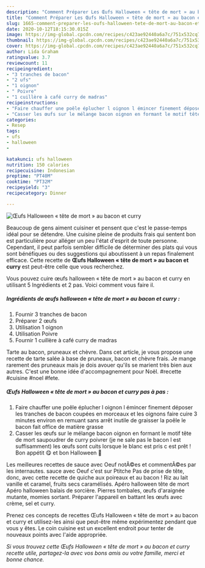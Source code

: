 ```yaml
---
description: "Comment Préparer Les Œufs Halloween « tête de mort » au bacon et curry"
title: "Comment Préparer Les Œufs Halloween « tête de mort » au bacon et curry"
slug: 1665-comment-preparer-les-oufs-halloween-tete-de-mort-au-bacon-et-curry
date: 2020-10-12T18:15:30.015Z
image: https://img-global.cpcdn.com/recipes/c423ae92440a6a7c/751x532cq70/oeufs-halloween-tete-de-mort-au-bacon-et-curry-photo-principale-de-la-recette.jpg
thumbnail: https://img-global.cpcdn.com/recipes/c423ae92440a6a7c/751x532cq70/oeufs-halloween-tete-de-mort-au-bacon-et-curry-photo-principale-de-la-recette.jpg
cover: https://img-global.cpcdn.com/recipes/c423ae92440a6a7c/751x532cq70/oeufs-halloween-tete-de-mort-au-bacon-et-curry-photo-principale-de-la-recette.jpg
author: Lida Graham
ratingvalue: 3.7
reviewcount: 11
recipeingredient:
- "3 tranches de bacon"
- "2 ufs"
- "1 oignon"
- " Poivre"
- "1 cuillère à café curry de madras"
recipeinstructions:
- "Faire chauffer une poêle éplucher l oignon l émincer finement déposer les tranches de bacon coupées en morceaux et les oignons faire cuire 3 minutes environ en remuant sans arrêt inutile de graisser la poêle le bacon fait office de matière grasse"
- "Casser les œufs sur le mélange bacon oignon en formant le motif tête de mort saupoudrer de curry poivrer (je ne sale pas le bacon l est suffisamment) les œufs sont cuits lorsque le blanc est pris c est prêt ! Bon appétit 😋 et bon Halloween 🎃"
categories:
- Resep
tags:
- ufs
- halloween
- 

katakunci: ufs halloween  
nutrition: 150 calories
recipecuisine: Indonesian
preptime: "PT40M"
cooktime: "PT32M"
recipeyield: "3"
recipecategory: Dinner

---
```



![Œufs Halloween « tête de mort » au bacon et curry](https://img-global.cpcdn.com/recipes/c423ae92440a6a7c/751x532cq70/oeufs-halloween-tete-de-mort-au-bacon-et-curry-photo-principale-de-la-recette.jpg)

Beaucoup de gens aiment cuisiner et pensent que c'est le passe-temps idéal pour se détendre. Une cuisine pleine de produits frais qui sentent bon est particulière pour alléger un peu l'état d'esprit de toute personne. Cependant, il peut parfois sembler difficile de déterminer des plats qui vous sont bénéfiques ou des suggestions qui aboutissent à un repas finalement efficace. Cette recette de <strong> Œufs Halloween « tête de mort » au bacon et curry </strong> est peut-être celle que vous recherchez.

<!--inarticleads1-->

Vous pouvez cuire œufs halloween « tête de mort » au bacon et curry en utilisant 5 Ingrédients et 2 pas. Voici comment vous faire il.

##### Ingrédients de œufs halloween « tête de mort » au bacon et curry :

1. Fournir 3 tranches de bacon
1. Préparer 2 œufs
1. Utilisation 1 oignon
1. Utilisation  Poivre
1. Fournir 1 cuillère à café curry de madras


Tarte au bacon, pruneaux et chèvre. Dans cet article, je vous propose une recette de tarte salée à base de pruneaux, bacon et chèvre frais. Je mange rarement des pruneaux mais je dois avouer qu&#39;ils se marient très bien aux autres. C&#39;est une bonne idée d&#39;accompagnement pour Noël. #recette #cuisine #noel #fete. 

<!--inarticleads2-->

##### Œufs Halloween « tête de mort » au bacon et curry pas à pas :

1. Faire chauffer une poêle éplucher l oignon l émincer finement déposer les tranches de bacon coupées en morceaux et les oignons faire cuire 3 minutes environ en remuant sans arrêt inutile de graisser la poêle le bacon fait office de matière grasse
1. Casser les œufs sur le mélange bacon oignon en formant le motif tête de mort saupoudrer de curry poivrer (je ne sale pas le bacon l est suffisamment) les œufs sont cuits lorsque le blanc est pris c est prêt ! Bon appétit 😋 et bon Halloween 🎃


Les meilleures recettes de sauce avec Oeuf notÃ©es et commentÃ©es par les internautes. sauce avec Oeuf c&#39;est sur Ptitche Pas de prise de tête, donc, avec cette recette de quiche aux poireaux et au bacon ! Riz au lait vanille et caramel, fruits secs caramélisés. Apéro halloween tête de mort Apéro halloween balais de sorcière. Pierres tombales, œufs d&#39;araignée mutante, momies sortant. Préparer l&#39;appareil en battant les œufs avec crème, sel et curry. 

<!--inarticleads1-->

<p>
Prenez ces concepts de recettes Œufs Halloween « tête de mort » au bacon et curry et utilisez-les ainsi que peut-être même expérimentez pendant que vous y êtes. Le coin cuisine est un excellent endroit pour tenter de nouveaux points avec l'aide appropriée.
</p>

<p>
<i>Si vous trouvez cette Œufs Halloween « tête de mort » au bacon et curry recette utile, partagez-la avec vos bons amis ou votre famille, merci et bonne chance.</i>
</p>
